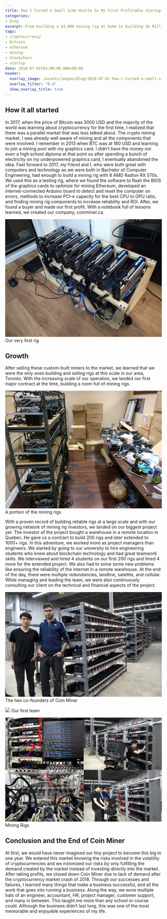 ```yaml
---
title: How I Turned a Small Side Hustle to My First Profitable Startup
categories:
- blog
excerpt: From building a $3,000 mining rig at home to building $6 Million mining warehouse
tags:
- cryptocurrency
- bitcoin
- ethereum
- mining
- blockchain
- startup
date: 2018-07-01T04:00:00.000+00:00
header:
  overlay_image: /assets/images/blog/2018-07-01-how-i-turned-a-small-side-hustle-to-my-first-profitable-startup/hero-min.jpg
  overlay_filter: "0.3"
  show_overlay_title: true
---
```


## How it all started

In 2017, when the price of Bitcoin was 3000 USD and the majority of the world was learning about cryptocurrency for the first time, I realized that there was a parallel market that was less talked about. The crypto mining market. I was already well aware of mining and all the components that were involved. I remember in 2013 when BTC was at 180 USD and learning to join a mining pool with my graphics card. I didn’t have the money nor even a high school diploma at that point so after spending a bunch of electricity on my underpowered graphics card, I eventually abandoned the idea. Fast forward to 2017, my friend and I, who were both great with computers and technology as we were both in Bachelor of Computer Engineering, had enough to build a mining rig with 8 AMD Radion RX 570s. We used this as a testing rig, where we found the software to flash the BIOS of the graphics cards to optimize for mining Ethereum, developed an internet-connected Arduino board to detect and reset the computer on errors, methods to increase PCI-e capacity for the best CPU to GPU ratio, and finding mining rig components to increase reliability and ROI. After, we found a buyer and made our first profit. With a notebook full of lessons learned, we created our company, coinminer.ca.

![](/assets/images/blog/2018-07-01-how-i-turned-a-small-side-hustle-to-my-first-profitable-startup/first-rig-min.jpg)
Our very first rig

## Growth

After selling these custom-built miners to the market, we learned that we were the only ones building and selling rigs at this scale in our area, Toronto. With the increasing scale of our operation, we landed our first major contract at the time, building a room full of mining rigs.

![](/assets/images/blog/2018-07-01-how-i-turned-a-small-side-hustle-to-my-first-profitable-startup/second-rig-min.jpg)
A portion of the mining rigs

With a proven record of building reliable rigs at a large scale and with our growing network of mining rig investors, we landed on our biggest project yet. The investor of the project bought a warehouse in a remote location in Quebec. He gave us a contract to build 200 rigs and later extended to 1000+ rigs. In this adventure, we worked more as project managers than engineers. We started by going to our university to hire engineering students who knew about blockchain technology and had great teamwork skills. We interviewed and hired 4 students on our first 200 rigs and hired 4 more for the extended project. We also had to solve some new problems like ensuring the reliability of the internet in a remote warehouse. At the end of the day, there were multiple redundancies, landline, satellite, and cellular. While managing and leading the team, we were also continuously consulting our client on the technical and financial aspects of the project.

![](/assets/images/blog/2018-07-01-how-i-turned-a-small-side-hustle-to-my-first-profitable-startup/founders-min.jpg)
The two co-founders of Coin Miner

![](/assets/images/blog/2018-07-01-how-i-turned-a-small-side-hustle-to-my-first-profitable-startup/team-min.png)
Our first team

![](/assets/images/blog/2018-07-01-how-i-turned-a-small-side-hustle-to-my-first-profitable-startup/w-rig-4-min.jpg)
Mining Rigs

## Conclusion and the End of Coin Miner

At first, we would have never imagined our tiny project to become this big in one year. We entered this market knowing the risks involved in the volatility of cryptocurrencies and we minimized our risks by only fulfilling the demand created by the market instead of investing directly into the market. After taking profits, we closed down Coin Miner due to lack of demand after the cryptocurrency market crash of 2018. Through our successes and failures, I learned many things that make a business successful, and all the work that goes into running a business. Along the way, we wore multiple hats of an engineer, accountant, HR, project manager, customer support, and many in between. This taught me more than any school or course could. Although the business didn’t last long, this was one of the most memorable and enjoyable experiences of my life.
